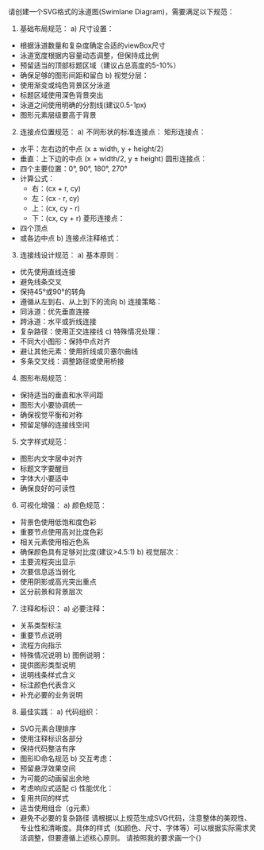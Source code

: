 请创建一个SVG格式的泳道图(Swimlane Diagram)，需要满足以下规范：
1. 基础布局规范：
a) 尺寸设置：
- 根据泳道数量和复杂度确定合适的viewBox尺寸
- 泳道宽度根据内容量动态调整，但保持成比例
- 预留适当的顶部标题区域（建议占总高度的5-10%）
- 确保足够的图形间距和留白
b) 视觉分层：
- 使用渐变或纯色背景区分泳道
- 标题区域使用深色背景突出
- 泳道之间使用明确的分割线(建议0.5-1px)
- 图形元素层级要高于背景
2. 连接点位置规范：
a) 不同形状的标准连接点：
矩形连接点：
- 水平：左右边的中点 (x ± width, y + height/2)
- 垂直：上下边的中点 (x + width/2, y ± height)
圆形连接点：
- 四个主要位置：0°, 90°, 180°, 270°
- 计算公式：
  * 右：(cx + r, cy)
  * 左：(cx - r, cy)
  * 上：(cx, cy - r)
  * 下：(cx, cy + r)
菱形连接点：
- 四个顶点
- 或各边中点
b) 连接点注释格式：
<!-- connection-points
    top: x,y
    right: x,y
    bottom: x,y
    left: x,y
-->
3. 连接线设计规范：
a) 基本原则：
- 优先使用直线连接
- 避免线条交叉
- 保持45°或90°的转角
- 遵循从左到右、从上到下的流向
b) 连接策略：
- 同泳道：优先垂直连接
- 跨泳道：水平或折线连接
- 复杂路径：使用正交连接线
c) 特殊情况处理：
- 不同大小图形：保持中点对齐
- 避让其他元素：使用折线或贝塞尔曲线
- 多条交叉线：调整路径或使用桥接
4. 图形布局规范：
- 保持适当的垂直和水平间距
- 图形大小要协调统一
- 确保视觉平衡和对称
- 预留足够的连接线空间
5. 文字样式规范：
- 图形内文字居中对齐
- 标题文字要醒目
- 字体大小要适中
- 确保良好的可读性
6. 可视化增强：
a) 颜色规范：
- 背景色使用低饱和度色彩
- 重要节点使用高对比度色彩
- 相关元素使用相近色系
- 确保颜色具有足够对比度(建议>4.5:1)
b) 视觉层次：
- 主要流程突出显示
- 次要信息适当弱化
- 使用阴影或高光突出重点
- 区分前景和背景层次
7. 注释和标识：
a) 必要注释：
- 关系类型标注
- 重要节点说明
- 流程方向指示
- 特殊情况说明
b) 图例说明：
- 提供图形类型说明
- 说明线条样式含义
- 标注颜色代表含义
- 补充必要的业务说明
8. 最佳实践：
a) 代码组织：
- SVG元素合理排序
- 使用注释标识各部分
- 保持代码整洁有序
- 图形ID命名规范
b) 交互考虑：
- 预留悬浮效果空间
- 为可能的动画留出余地
- 考虑响应式适配
c) 性能优化：
- 复用共同的样式
- 适当使用组合（g元素）
- 避免不必要的复杂路径
请根据以上规范生成SVG代码，注意整体的美观性、专业性和清晰度。具体的样式（如颜色、尺寸、字体等）可以根据实际需求灵活调整，但要遵循上述核心原则。  请按照我的要求画一个{}
